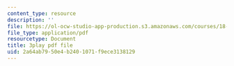 ```yaml
---
content_type: resource
description: ''
file: https://ol-ocw-studio-app-production.s3.amazonaws.com/courses/18-01sc-single-variable-calculus-fall-2010/2a64ab7950e4b2401071f9ece3138129_Bv9kVDcj7yo.pdf
file_type: application/pdf
resourcetype: Document
title: 3play pdf file
uid: 2a64ab79-50e4-b240-1071-f9ece3138129
---
```


